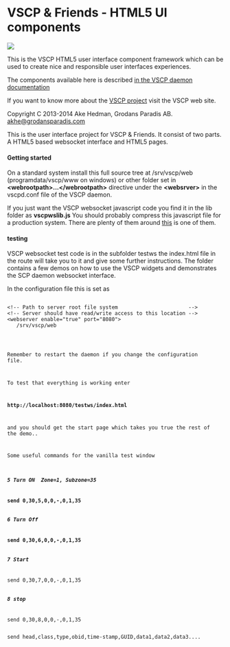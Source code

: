 <h1>VSCP & Friends - HTML5 UI components</h1>

<img src="http://vscp.org/images/vscp_logo.jpg" >

This is the VSCP HTML5 user interface component framework which 
can be used to create nice and responsible user interfaces experiences.

The components available here is described 
<a href="http://www.vscp.org/docs/vscpd/doku.php?id=vscp_daemon_vscp_websocket_interface">in the VSCP daemon documentation</a>

If you want to know more about the <a href="http://www.vscp.org">VSCP project</a> visit the VSCP web site.

Copyright C 2013-2014 Ake Hedman, Grodans Paradis AB. <akhe@grodansparadis.com> 

This is the user interface project for VSCP & Friends. It consist of two parts. A HTML5 based websocket 
interface and HTML5 pages.

<h4>Getting started</h4>

On a standard system install this full source tree at /srv/vscp/web (programdata/vscp/www on windows) 
or other folder set in <b>&lt;webrootpath&gt;...&lt;/webrootpath&gt;</b> directive under the 
<b>&lt;websrver&gt;</b> in the vscpd.conf file of the VSCP daemon.

If you just want the VSCP websocket javascript code you find it in the lib folder as <b>vscpwslib.js</b>  You 
should probably compress this javascript file for a production system. There are plenty of them around 
<a href="http://javascriptcompressor.com">this</a> is one of them.

<h4>testing</h4>

VSCP websocket test code is in the subfolder testws the index.html file in the route will take you to it 
and give some further instructions. The folder contains a few demos on how to use the VSCP widgets and
demonstrates the SCP daemon websocket interface.

In the configuration file this is set as

<pre><code>
&lt;!-- Path to server root file system                       --&gt;
&lt;!-- Server should have read/write access to this location --&gt;
&lt;webserver enable="true" port="8080"&gt;
   <webrootpath>/srv/vscp/web</webrootpath&gt;
   ...
   ...
&lt;/webserver&gt;
</code></pre>

Remember to restart the daemon if you change the configuration file.

To test that everything is working enter

<b>http://localhost:8080/testws/index.html</b>

and you should get the start page which takes you true the rest of the demo..

Some useful commands for the vanilla test window

<h5>5 Turn ON  Zone=1, Subzone=35</h5>
<b>send 0,30,5,0,0,-,0,1,35</b>

<h5>6 Turn Off</h5>
<b>send 0,30,6,0,0,-,0,1,35</b>

<h5>7 Start</h5>
</b>send 0,30,7,0,0,-,0,1,35</b>

<h5>8 stop</h5>
</b>send 0,30,8,0,0,-,0,1,35</b>

send head,class,type,obid,time-stamp,GUID,data1,data2,data3....

